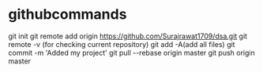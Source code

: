 # githubcommands

git init
git remote add origin https://github.com/Surajrawat1709/dsa.git
git remote -v (for checking current repository)
git add -A(add all files)
git commit -m 'Added my project'
git pull --rebase origin master
git push  origin master
